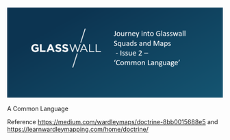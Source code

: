 ![image](Pictures/BlogIssue2.png)

A Common Language

Reference https://medium.com/wardleymaps/doctrine-8bb0015688e5 and https://learnwardleymapping.com/home/doctrine/
